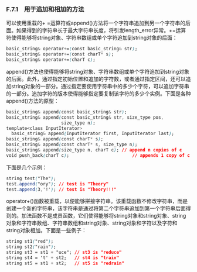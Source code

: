 ### F.7.1　用于追加和相加的方法

可以使用重载的+ =运算符或append()方法将一个字符串追加到另一个字符串的后面。如果得到的字符串长于最大字符串长度，将引发length_error异常。+=运算符使得能够将string对象、字符串数组或单个字符追加到string对象的后面：

```css
basic_string& operator+=(const basic_string& str);
basic_string& operator+=(const charT* s);
basic_string& operator+=(charT c);
```

append()方法也使得能够将string对象、字符串数组或单个字符追加到string对象的后面。此外，通过指定初始位置和追加的字符数，或者通过指定区间，还可以追加string对象的一部分。通过指定要使用字符串中的多少个字符，可以追加字符串的一部分。追加字符的版本使得能够指定要复制该字符的多少个实例。下面是各种append()方法的原型：

```css
basic_string& append(const basic_string& str);
basic_string& append(const basic_string& str, size_type pos,
                     size_type n);
template<class InputIterator>
  basic_string& append(InputIterator first, InputIterator last);
basic_string& append(const charT* s);
basic_string& append(const charT* s, size_type n);
basic_string& append(size_type n, charT c); // append n copies of c
void push_back(charT c);                        // appends 1 copy of c
```

下面是几个示例：

```css
string test("The");
test.append("ory"); // test is "Theory"
test.append(3,'!'); // test is "Theory!!!"
```

operator+()函数被重载，以便能够拼接字符串。该重载函数不修改字符串，而是创建一个新的字符串，该字符串是通过将第二个字符串追加到第一个字符串后面得到的。加法函数不是成员函数，它们使得能够将string对象和string对象、string对象和字符串数组、字符串数组和string对象、string对象和字符以及字符和string对象相加。下面是一些例子：

```css
string st1("red");
string st2("rain");
string st3 = st1 + "uce"; // st3 is "reduce"
string st4 = 't' + st2;   // st4 is "train"
string st5 = st1 + st2;   // st5 is "redrain"
```


